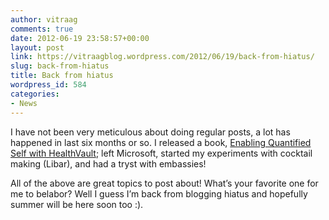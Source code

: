 ```yaml
---
author: vitraag
comments: true
date: 2012-06-19 23:58:57+00:00
layout: post
link: https://vitraagblog.wordpress.com/2012/06/19/back-from-hiatus/
slug: back-from-hiatus
title: Back from hiatus
wordpress_id: 584
categories:
- News
---
```


I have not been very meticulous about doing regular posts, a lot has happened in last six months or so. I released a book, [Enabling Quantified Self with HealthVault](http://www.enablingprogrammableself.com); left Microsoft, started my experiments with cocktail making (Libar), and had a tryst with embassies!

 

All of the above are great topics to post about! What’s your favorite one for me to belabor? Well I guess I’m back from blogging hiatus and hopefully summer will be here soon too :).
